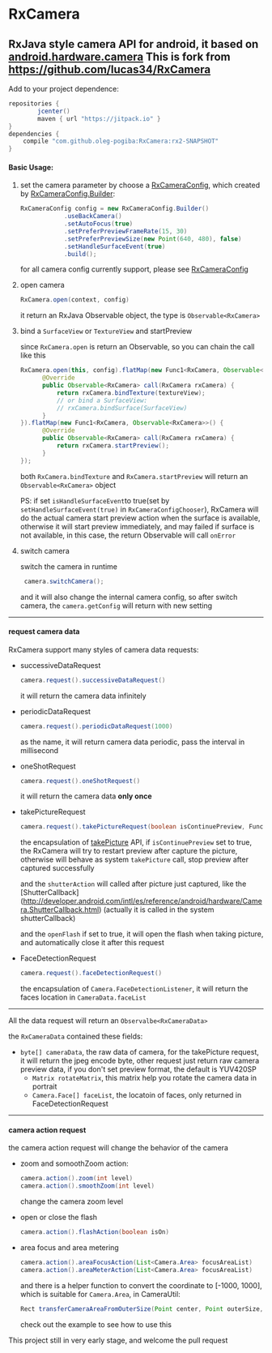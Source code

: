 # RxCamera

RxJava style camera API for android, it based on [android.hardware.camera](http://developer.android.com/intl/es/reference/android/hardware/Camera.html)
This is fork from https://github.com/lucas34/RxCamera
----

Add to your project dependence:

```groovy
repositories {
        jcenter()
        maven { url "https://jitpack.io" }
}
dependencies {
	compile "com.github.oleg-pogiba:RxCamera:rx2-SNAPSHOT"
}
```

#### Basic Usage:

1. set the camera parameter by choose a [RxCameraConfig](https://github.com/ragnraok/RxCamera/blob/master/lib/src/main/java/com/ragnarok/rxcamera/config/RxCameraConfig.java), which created by [RxCameraConfig.Builder](https://github.com/ragnraok/RxCamera/blob/master/lib/src/main/java/com/ragnarok/rxcamera/config/RxCameraConfig.java#L73):
	
	```Java
	RxCameraConfig config = new RxCameraConfig.Builder()
                .useBackCamera()
                .setAutoFocus(true)
                .setPreferPreviewFrameRate(15, 30)
                .setPreferPreviewSize(new Point(640, 480), false)
                .setHandleSurfaceEvent(true)
                .build();
    ```
    
	for all camera config currently support, please see [RxCameraConfig](https://github.com/ragnraok/RxCamera/blob/master/lib/src/main/java/com/ragnarok/rxcamera/config/RxCameraConfig.java)
	
2. open camera
	
	```Java
	RxCamera.open(context, config)
	```
	it return an RxJava Observable object, the type is ``Observable<RxCamera>``
	
3. bind a ``SurfaceView`` or ``TextureView`` and startPreview

	since ``RxCamera.open`` is return an Observable, so you can chain the call like this
	
	```Java
	RxCamera.open(this, config).flatMap(new Func1<RxCamera, Observable<RxCamera>>() {
          @Override
          public Observable<RxCamera> call(RxCamera rxCamera) {
              return rxCamera.bindTexture(textureView);
              // or bind a SurfaceView:
              // rxCamera.bindSurface(SurfaceView)
          }
    }).flatMap(new Func1<RxCamera, Observable<RxCamera>>() {
          @Override
          public Observable<RxCamera> call(RxCamera rxCamera) {
              return rxCamera.startPreview();
          }
    });
	```
	both ``RxCamera.bindTexture`` and ``RxCamera.startPreview`` will return an ``Observable<RxCamera>`` object
	
	PS: if set ``isHandleSurfaceEvent``to true(set by ``setHandleSurfaceEvent(true)`` in ``RxCameraConfigChooser``), RxCamera will do the actual camera start preview action when the surface is available,  otherwise it will start preview immediately, and may failed if surface is not available, in this case, the return Observable will call ``onError``

4. switch camera

	switch the camera in runtime
		
	```Java
	 camera.switchCamera();	
	```
	
	and it will also change the internal camera config, so after switch camera, the ``camera.getConfig`` will return with new setting
	
---
	
#### request camera data

RxCamera support many styles of camera data requests:
	
-  successiveDataRequest
		
	```Java
	camera.request().successiveDataRequest()
	```
	it will return the camera data infinitely
		
- periodicDataRequest
		
	```Java
	camera.request().periodicDataRequest(1000)
	```
	as the name, it will return camera data periodic, pass the interval in millisecond
		
- oneShotRequest
	
	```Java
	camera.request().oneShotRequest()
	```
	it will return the camera data **only once**
		
- takePictureRequest
	
	```Java
	camera.request().takePictureRequest(boolean isContinuePreview, Func shutterAction, boolean openFlash)
	```
	the encapsulation of [takePicture](http://goo.gl/xhlLbJ) API, if ``isContinuePreview`` set to true, the RxCamera will try to restart preview after capture the picture, otherwise will behave as system ``takePicture`` call, stop preview after captured successfully 
		
	and the ``shutterAction`` will called after picture just captured, like the [ShutterCallback]
(http://developer.android.com/intl/es/reference/android/hardware/Camera.ShutterCallback.html) (actually it is called in the system shutterCallback)

	and the ``openFlash`` if set to true, it will open the flash when taking picture, and automatically close it after this request
		
- FaceDetectionRequest

	```Java
	camera.request().faceDetectionRequest()
	```

	the encapsulation of ``Camera.FaceDetectionListener``, it will return the faces location in  ``CameraData.faceList``

----	
	
All the data request will return an ``Observalbe<RxCameraData>``
	
the ``RxCameraData`` contained these fields:
	
- ``byte[] cameraData``, the raw data of camera, for the takePicture request, it will return the jpeg encode byte, other request just return raw camera preview data, if you don't set preview format, the default is YUV420SP
	- ``Matrix rotateMatrix``, this matrix help you rotate the camera data in portrait
	-  ``Camera.Face[] faceList``, the locatoin of faces, only returned in FaceDetectionRequest

---

#### camera action request
	
the camera action request will change the behavior of the camera
	
- zoom and somoothZoom action:
		
	```Java
	camera.action().zoom(int level)
	camera.action().smoothZoom(int level)
	```
		
	change the camera zoom level
		
- open or close the flash
	
	```Java
	camera.action().flashAction(boolean isOn)
	```
		
-  area focus and area metering
		
	```Java
	camera.action().areaFocusAction(List<Camera.Area> focusAreaList)
	camera.action().areaMeterAction(List<Camera.Area> focusAreaList)
	```
		
	and there is a helper function to convert the coordinate to [-1000, 1000], which is suitable for ``Camera.Area``, in CameraUtil:
		
	```Java
	Rect transferCameraAreaFromOuterSize(Point center, Point outerSize, int size)
	```
		
	check out the example to see how to use this

This project still in very early stage, and welcome the pull request
